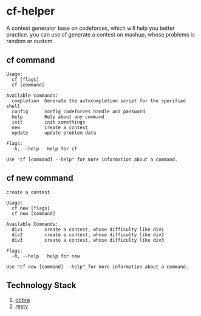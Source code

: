 # cf-helper

A contest generator base on codeforces, which will help you better practice. you can use cf generate a contest on mashup, whose problems is random or custom

## cf command
```shell
Usage:
  cf [flags]
  cf [command]

Available Commands:
  completion  Generate the autocompletion script for the specified shell
  config      config codeforces handle and password
  help        Help about any command
  init        init somethings
  new         create a contest
  update      update problem data

Flags:
  -h, --help   help for cf

Use "cf [command] --help" for more information about a command.
```

## cf new command
```shell
create a contest

Usage:
  cf new [flags]
  cf new [command]

Available Commands:
  div1        create a contest, whose difficulty like div1
  div2        create a contest, whose difficulty like div2
  div3        create a contest, whose difficulty like div3

Flags:
  -h, --help   help for new

Use "cf new [command] --help" for more information about a command.
```

## Technology Stack
1. [cobra](https://github.com/spf13/cobra)
2. [resty](https://github.com/go-resty/resty)
